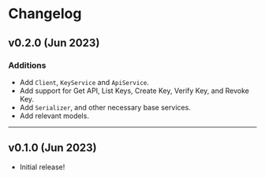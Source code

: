 # Changelog

## v0.2.0 (Jun 2023)

### Additions

- Add `Client`, `KeyService` and `ApiService`.
- Add support for Get API, List Keys, Create Key, Verify Key, and Revoke Key.
- Add `Serializer`, and other necessary base services.
- Add relevant models.

---

## v0.1.0 (Jun 2023)

- Initial release!

